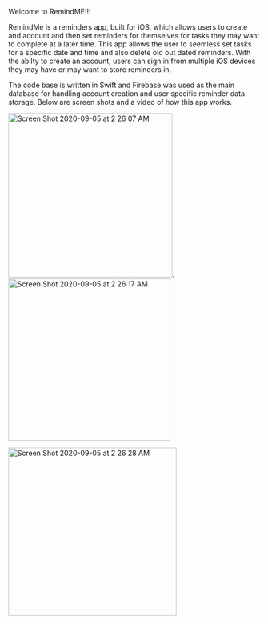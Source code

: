Welcome to RemindME!!!


RemindMe is a reminders app, built for iOS, which allows users to create and account and then set reminders for themselves for tasks they may want to complete at a later time. This app allows the user to seemless set tasks for a specific date and time and also delete old out dated reminders. With the abilty to create an account, users can sign in from multiple iOS devices they may have or may want to store reminders in. 

The code base is written in Swift and Firebase was used as the main database for handling account creation and user specific reminder data storage. Below are screen shots and a video of how this app works. 


<img width="328" alt="Screen Shot 2020-09-05 at 2 26 07 AM" src="https://user-images.githubusercontent.com/17755157/92302419-f369a380-ef20-11ea-8fcd-95e16e245680.png">.  <img width="324" alt="Screen Shot 2020-09-05 at 2 26 17 AM" src="https://user-images.githubusercontent.com/17755157/92302431-0aa89100-ef21-11ea-9b95-9c3710e59e63.png">


<img width="336" alt="Screen Shot 2020-09-05 at 2 26 28 AM" src="https://user-images.githubusercontent.com/17755157/92302458-29a72300-ef21-11ea-9aa6-829801c1ba6a.png">




